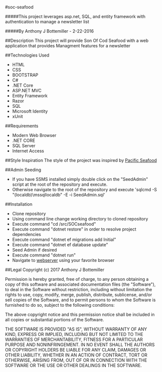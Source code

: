 #soc-seafood

#####This project leverages asp.net, SQL, and entity framework with authentication to manage a newsletter list

#####By Anthony J Bottemiller - 2-22-2016

##Description
This project will provide Son Of Cod Seafood with a web application that provides Managment features for a newsletter

##Technologies Used
* HTML
* CSS
* BOOTSTRAP
* C#
* .NET Core
* ASP.NET MVC
* Entity Framework
* Razor
* SQL
* Microsoft Identity
* xUnit

##Requirements
* Modern Web Browser
* .NET CORE
* SQL Server
* Internet Access

##Style Inspiration
The style of the project was inspired by [Pacific Seafood](https://www.pacseafood.com/)

##Admin Seeding
* If you have SSMS installed simply double click on the "SeedAdmin" script at the root of the repository and execute.
* Otherwise navigate to the root of the repository and execute 'sqlcmd -S "(localdb)\mssqllocaldb" -E -i SeedAdmin.sql'

##Installation
* Clone repository
* Using command line change working directory to cloned repository
* Execute command "cd /src/SOCseafood"
* Execute command "dotnet restore" in order to resolve project dependencies
* Execute command "dotnet ef migrations add Initial"
* Execute command "dotnet ef database update"
* Seed Admin if desired
* Execute command "dotnet run"
* Navigate to [webserver](http://localhost:5000) using your favorite browser

##Legal
Copyright (c) 2017 Anthony J Bottemiller

Permission is hereby granted, free of charge, to any person obtaining a copy of this software and associated documentation files (the "Software"), to deal in the Software without restriction, including without limitation the rights to use, copy, modify, merge, publish, distribute, sublicense, and/or sell copies of the Software, and to permit persons to whom the Software is furnished to do so, subject to the following conditions:

The above copyright notice and this permission notice shall be included in all copies or substantial portions of the Software.

THE SOFTWARE IS PROVIDED "AS IS", WITHOUT WARRANTY OF ANY KIND, EXPRESS OR IMPLIED, INCLUDING BUT NOT LIMITED TO THE WARRANTIES OF MERCHANTABILITY, FITNESS FOR A PARTICULAR PURPOSE AND NONINFRINGEMENT. IN NO EVENT SHALL THE AUTHORS OR COPYRIGHT HOLDERS BE LIABLE FOR ANY CLAIM, DAMAGES OR OTHER LIABILITY, WHETHER IN AN ACTION OF CONTRACT, TORT OR OTHERWISE, ARISING FROM, OUT OF OR IN CONNECTION WITH THE SOFTWARE OR THE USE OR OTHER DEALINGS IN THE SOFTWARE.